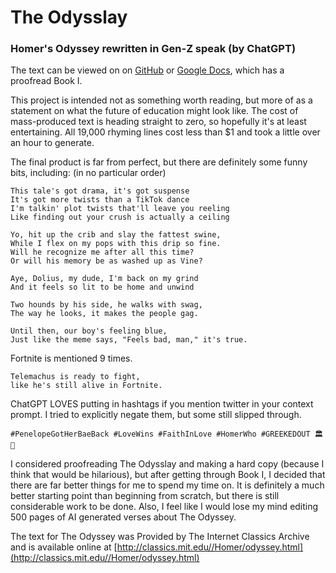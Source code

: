 # The Odysslay
### Homer's Odyssey rewritten in Gen-Z speak (by ChatGPT)

The text can be viewed on on [GitHub](https://github.com/hardchaos/odysslay/blob/master/odysslay.txt) or [Google Docs](https://docs.google.com/document/d/1eFDktTd9upkeeb21CR81_jIS-BcPYF4go_QovWKZXF4/edit?usp=sharing), which has a proofread Book I.

This project is intended not as something worth reading, but more of as a statement on what the future of education might look like. The cost of mass-produced text is heading straight to zero, so hopefully it's at least entertaining. All 19,000 rhyming lines cost less than $1 and took a little over an hour to generate.

The final product is far from perfect, but there are definitely some funny bits, including: (in no particular order)
```
This tale's got drama, it's got suspense
It's got more twists than a TikTok dance
I'm talkin' plot twists that'll leave you reeling
Like finding out your crush is actually a ceiling
```
```
Yo, hit up the crib and slay the fattest swine,
While I flex on my pops with this drip so fine.
Will he recognize me after all this time?
Or will his memory be as washed up as Vine?
```
```
Aye, Dolius, my dude, I'm back on my grind
And it feels so lit to be home and unwind
```
```
Two hounds by his side, he walks with swag,
The way he looks, it makes the people gag.
```
```
Until then, our boy's feeling blue,
Just like the meme says, "Feels bad, man," it's true.
```

Fortnite is mentioned 9 times.
```
Telemachus is ready to fight,
like he's still alive in Fortnite.
```

ChatGPT LOVES putting in hashtags if you mention twitter in your context prompt. I tried to explicitly negate them, but some still slipped through.
```
#PenelopeGotHerBaeBack #LoveWins #FaithInLove #HomerWho #GREEKEDOUT 🏛️🌊
```

I considered proofreading The Odysslay and making a hard copy (because I think that would be hilarious), but after getting through Book I, I decided that there are far better things for me to spend my time on. It is definitely a much better starting point than beginning from scratch, but there is still considerable work to be done. Also, I feel like I would lose my mind editing 500 pages of AI generated verses about The Odyssey. 

The text for The Odyssey was Provided by The Internet Classics Archive and is available online at [http://classics.mit.edu//Homer/odyssey.html](http://classics.mit.edu//Homer/odyssey.html)
